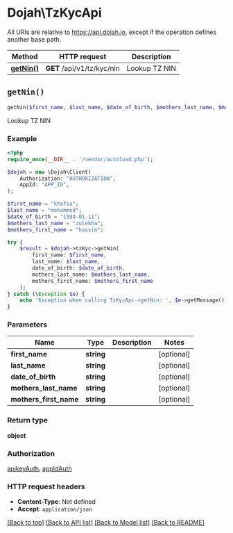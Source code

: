 # Dojah\TzKycApi

All URIs are relative to https://api.dojah.io, except if the operation defines another base path.

| Method | HTTP request | Description |
| ------------- | ------------- | ------------- |
| [**getNin()**](TzKycApi.md#getNin) | **GET** /api/v1/tz/kyc/nin | Lookup TZ NIN |


## `getNin()`

```php
getNin($first_name, $last_name, $date_of_birth, $mothers_last_name, $mothers_first_name): object
```

Lookup TZ NIN

### Example

```php
<?php
require_once(__DIR__ . '/vendor/autoload.php');

$dojah = new \Dojah\Client(
    Authorization: "AUTHORIZATION",
    AppId: "APP_ID",
);

$first_name = "khafsa";
$last_name = "mohammed";
$date_of_birth = "1994-01-11";
$mothers_last_name = "zulekha";
$mothers_first_name = "kassim";

try {
    $result = $dojah->tzKyc->getNin(
        first_name: $first_name, 
        last_name: $last_name, 
        date_of_birth: $date_of_birth, 
        mothers_last_name: $mothers_last_name, 
        mothers_first_name: $mothers_first_name
    );
} catch (\Exception $e) {
    echo 'Exception when calling TzKycApi->getNin: ', $e->getMessage(), PHP_EOL;
}
```

### Parameters

| Name | Type | Description  | Notes |
| ------------- | ------------- | ------------- | ------------- |
| **first_name** | **string**|  | [optional] |
| **last_name** | **string**|  | [optional] |
| **date_of_birth** | **string**|  | [optional] |
| **mothers_last_name** | **string**|  | [optional] |
| **mothers_first_name** | **string**|  | [optional] |

### Return type

**object**

### Authorization

[apikeyAuth](../../README.md#apikeyAuth), [appIdAuth](../../README.md#appIdAuth)

### HTTP request headers

- **Content-Type**: Not defined
- **Accept**: `application/json`

[[Back to top]](#) [[Back to API list]](../../README.md#endpoints)
[[Back to Model list]](../../README.md#models)
[[Back to README]](../../README.md)

